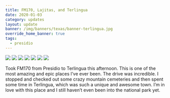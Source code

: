 ```yaml
---
title: FM170, Lajitas, and Terlingua
date: 2020-01-03
category: updates
layout: update
banner: /img/banners/texas/banner-terlingua.jpg
override_home_banner: true
tags:
  - presidio
---
```


<div class="img-slider">
    <img src="{{ site.cdn }}/img/updates/texas/fm170-lajitas-terlingua/1.jpg">
    <img src="{{ site.cdn }}/img/updates/texas/fm170-lajitas-terlingua/2.jpg">
    <img src="{{ site.cdn }}/img/updates/texas/fm170-lajitas-terlingua/3.jpg">
    <img src="{{ site.cdn }}/img/updates/texas/fm170-lajitas-terlingua/4.jpg">
    <img src="{{ site.cdn }}/img/updates/texas/fm170-lajitas-terlingua/5.jpg">
    <img src="{{ site.cdn }}/img/updates/texas/fm170-lajitas-terlingua/6.jpg">
    <img src="{{ site.cdn }}/img/updates/texas/fm170-lajitas-terlingua/7.jpg">
</div>

Took FM170 from Presidio to Terlingua this afternoon. This is one of the most amazing and epic places I’ve ever been. The drive was incredible. I stopped and checked out some crazy mountain cemeteries and then spent some time in Terlingua, which was such a unique and awesome town. I’m in love with this place and I still haven’t even been into the national park yet.